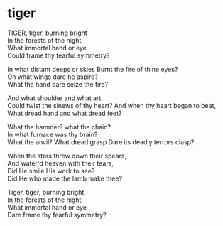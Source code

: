 # tiger
TIGER, tiger, burning bright	 
In the forests of the night,	 
What immortal hand or eye	 
Could frame thy fearful symmetry?	 
 
In what distant deeps or skies
Burnt the fire of thine eyes?	 
On what wings dare he aspire?	 
What the hand dare seize the fire?	 
 
And what shoulder and what art	 
Could twist the sinews of thy heart?
And when thy heart began to beat,	 
What dread hand and what dread feet?	 
 
What the hammer? what the chain?	 
In what furnace was thy brain?	 
What the anvil? What dread grasp
Dare its deadly terrors clasp?	 
 
When the stars threw down their spears,	 
And water'd heaven with their tears,	 
Did He smile His work to see?	 
Did He who made the lamb make thee?
 
Tiger, tiger, burning bright	 
In the forests of the night,	 
What immortal hand or eye	 
Dare frame thy fearful symmetry?

